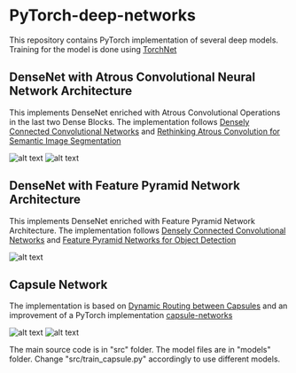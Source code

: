 # PyTorch-deep-networks

This repository contains PyTorch implementation of several deep models. Training for the model is done using [TorchNet](https://github.com/pytorch/tnt)

## DenseNet with Atrous Convolutional Neural Network Architecture
This implements DenseNet enriched with Atrous Convolutional Operations in the last two Dense Blocks. The implementation follows [Densely Connected Convolutional Networks](https://arxiv.org/abs/1608.06993) and [Rethinking Atrous Convolution for Semantic Image Segmentation](https://arxiv.org/abs/1706.05587)

![alt text](https://github.com/s1155026040/PyTorch-deep-networks/blob/master/figures/atrous1.png=250x250)
![alt text](https://github.com/s1155026040/PyTorch-deep-networks/blob/master/figures/atrous2.png=250x250)

## DenseNet with Feature Pyramid Network Architecture 
This implements DenseNet enriched with Feature Pyramid Network Architecture. The implementation follows [Densely Connected Convolutional Networks](https://arxiv.org/abs/1608.06993) and [Feature Pyramid Networks for Object Detection](https://arxiv.org/abs/1612.03144)

![alt text](https://github.com/s1155026040/PyTorch-deep-networks/blob/master/figures/fpn1.png=250x250)

## Capsule Network  
The implementation is based on [Dynamic Routing between Capsules](https://arxiv.org/abs/1710.09829) and an improvement of a PyTorch implementation [capsule-networks](https://github.com/gram-ai/capsule-networks.git)

![alt text](https://github.com/s1155026040/PyTorch-deep-networks/blob/master/figures/capsule1.png=250x250)
![alt text](https://github.com/s1155026040/PyTorch-deep-networks/blob/master/figures/capsule2.png=250x250)

The main source code is in "src" folder. The model files are in "models" folder. Change "src/train_capsule.py" accordingly to use different models. 
